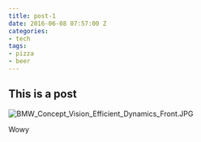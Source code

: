 ```yaml
---
title: post-1
date: 2016-06-08 07:57:00 Z
categories:
- tech
tags:
- pizza
- beer
---
```


## This is a post
![BMW_Concept_Vision_Efficient_Dynamics_Front.JPG](/uploads/BMW_Concept_Vision_Efficient_Dynamics_Front.JPG)

Wowy